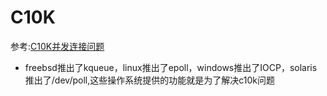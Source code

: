 C10K
====
参考:[C10K并发连接问题](https://chuyongwen.gitbooks.io/javalean/content/gao-ji-wen-ti/c10k.html)

- freebsd推出了kqueue，linux推出了epoll，windows推出了IOCP，solaris推出了/dev/poll,这些操作系统提供的功能就是为了解决c10k问题